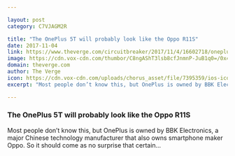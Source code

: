 ```yaml
---

layout: post
category: C7VJAGM2R

title: "The OnePlus 5T will probably look like the Oppo R11S"
date: 2017-11-04
link: https://www.theverge.com/circuitbreaker/2017/11/4/16602718/oneplus-5t-probably-look-like-the-oppo-r11s
image: https://cdn.vox-cdn.com/thumbor/C8ngAShT3lsb8cfJnmnP-JuB1q0=/0x43:600x357/fit-in/1200x630/cdn.vox-cdn.com/uploads/chorus_asset/file/8716297/akrales_170615_1768_0081.jpg
domain: theverge.com
author: The Verge
icon: https://cdn.vox-cdn.com/uploads/chorus_asset/file/7395359/ios-icon.0.png
excerpt: "Most people don’t know this, but OnePlus is owned by BBK Electronics, a major Chinese technology manufacturer that also owns smartphone maker Oppo. So it should come as no surprise that certain..."

---
```


### The OnePlus 5T will probably look like the Oppo R11S

Most people don’t know this, but OnePlus is owned by BBK Electronics, a major Chinese technology manufacturer that also owns smartphone maker Oppo. So it should come as no surprise that certain...

